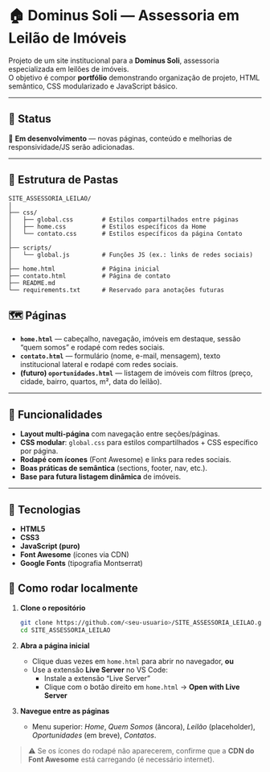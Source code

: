 # 🏠 Dominus Soli — Assessoria em Leilão de Imóveis

Projeto de um site institucional para a **Dominus Soli**, assessoria especializada em leilões de imóveis.  
O objetivo é compor **portfólio** demonstrando organização de projeto, HTML semântico, CSS modularizado e JavaScript básico.

---

## 📌 Status

🚧 **Em desenvolvimento** — novas páginas, conteúdo e melhorias de responsividade/JS serão adicionadas.

---

## 📂 Estrutura de Pastas

```plaintext
SITE_ASSESSORIA_LEILAO/
│
├── css/
│   ├── global.css        # Estilos compartilhados entre páginas
│   ├── home.css          # Estilos específicos da Home
│   └── contato.css       # Estilos específicos da página Contato
│
├── scripts/
│   └── global.js         # Funções JS (ex.: links de redes sociais)
│
├── home.html             # Página inicial
├── contato.html          # Página de contato
├── README.md
└── requirements.txt      # Reservado para anotações futuras
```

## 🗺 Páginas

- **`home.html`** — cabeçalho, navegação, imóveis em destaque, sessão “quem somos” e rodapé com redes sociais.  
- **`contato.html`** — formulário (nome, e-mail, mensagem), texto institucional lateral e rodapé com redes sociais.  
- **(futuro) `oportunidades.html`** — listagem de imóveis com filtros (preço, cidade, bairro, quartos, m², data do leilão).

---

## 🎯 Funcionalidades

- **Layout multi-página** com navegação entre seções/páginas.
- **CSS modular**: `global.css` para estilos compartilhados + CSS específico por página.
- **Rodapé com ícones** (Font Awesome) e links para redes sociais.
- **Boas práticas de semântica** (sections, footer, nav, etc.).
- **Base para futura listagem dinâmica** de imóveis.

---

## 🧰 Tecnologias

- **HTML5**
- **CSS3**
- **JavaScript (puro)**
- **Font Awesome** (ícones via CDN)
- **Google Fonts** (tipografia Montserrat)

## 🚀 Como rodar localmente

1. **Clone o repositório**
    ```bash
    git clone https://github.com/<seu-usuario>/SITE_ASSESSORIA_LEILAO.git
    cd SITE_ASSESSORIA_LEILAO
    ```

2. **Abra a página inicial**
    - Clique duas vezes em `home.html` para abrir no navegador, **ou**
    - Use a extensão **Live Server** no VS Code:
        - Instale a extensão “Live Server”
        - Clique com o botão direito em `home.html` → **Open with Live Server**

3. **Navegue entre as páginas**
    - Menu superior: *Home*, *Quem Somos* (âncora), *Leilão* (placeholder), *Oportunidades* (em breve), *Contatos*.

> ⚠ Se os ícones do rodapé não aparecerem, confirme que a **CDN do Font Awesome** está carregando (é necessário internet).
